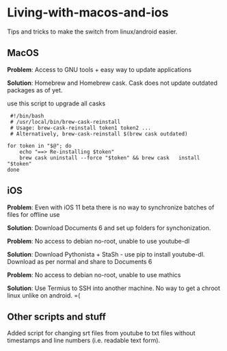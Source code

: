 # Living-with-macos-and-ios
Tips and tricks to make the switch from linux/android easier. 

## MacOS

**Problem**: Access to GNU tools + easy way to update applications  

**Solution**: Homebrew and Homebrew cask. Cask does not update outdated packages as of yet. 

use this script to upgrade all casks
```
 #!/bin/bash 
 # /usr/local/bin/brew-cask-reinstall  
 # Usage: brew-cask-reinstall token1 token2 ...  
 # Alternatively, brew-cask-reinstall $(brew cask outdated)  
 
for token in "$@"; do  
    echo "==> Re-installing $token"  
    brew cask uninstall --force "$token" && brew cask   install "$token"
done
```
## iOS

**Problem**: Even with iOS 11 beta there is no way to synchronize batches of files for offline use   

**Solution**: Download Documents 6 and set up folders for synchonization. 

**Problem**: No access to debian no-root, unable to use youtube-dl  

**Solution**: Download Pythonista + StaSh - use pip to install youtube-dl. Download as per normal and share to Documents 6

**Problem**: No access to debian no-root, unable to use mathics  

**Solution**: Use Termius to SSH into another machine. No way to get a chroot linux unlike on android. =(

## Other scripts and stuff
Added script for changing srt files from youtube to txt files without timestamps and line numbers (i.e. readable text form).
